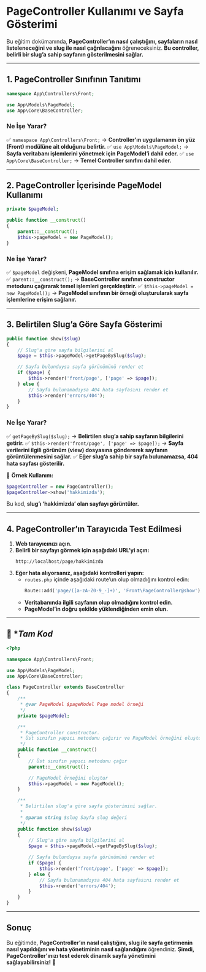 # **PageController Kullanımı ve Sayfa Gösterimi**

Bu eğitim dokümanında, **PageController’ın nasıl çalıştığını, sayfaların nasıl listeleneceğini ve slug ile nasıl çağrılacağını** öğreneceksiniz. **Bu controller, belirli bir slug’a sahip sayfanın gösterilmesini sağlar.**

---

## **1. PageController Sınıfının Tanıtımı**

```php
namespace App\Controllers\Front;

use App\Models\PageModel;
use App\Core\BaseController;
```

### **Ne İşe Yarar?**
✅ `namespace App\Controllers\Front;` → **Controller’ın uygulamanın ön yüz (Front) modülüne ait olduğunu belirtir.**
✅ `use App\Models\PageModel;` → **Sayfa veritabanı işlemlerini yönetmek için PageModel’i dahil eder.**
✅ `use App\Core\BaseController;` → **Temel Controller sınıfını dahil eder.**

---

## **2. PageController İçerisinde PageModel Kullanımı**

```php
private $pageModel;

public function __construct()
{
    parent::__construct();
    $this->pageModel = new PageModel();
}
```

### **Ne İşe Yarar?**
✅ `$pageModel` değişkeni, **PageModel sınıfına erişim sağlamak için kullanılır.**
✅ `parent::__construct();` → **BaseController sınıfının constructor metodunu çağırarak temel işlemleri gerçekleştirir.**
✅ `$this->pageModel = new PageModel();` → **PageModel sınıfının bir örneği oluşturularak sayfa işlemlerine erişim sağlanır.**

---

## **3. Belirtilen Slug’a Göre Sayfa Gösterimi**

```php
public function show($slug)
{
    // Slug'a göre sayfa bilgilerini al
    $page = $this->pageModel->getPageBySlug($slug);

    // Sayfa bulunduysa sayfa görünümünü render et
    if ($page) {
        $this->render('front/page', ['page' => $page]);
    } else {
        // Sayfa bulunamadıysa 404 hata sayfasını render et
        $this->render('errors/404');
    }
}
```

### **Ne İşe Yarar?**
✅ `getPageBySlug($slug);` → **Belirtilen slug’a sahip sayfanın bilgilerini getirir.**
✅ `$this->render('front/page', ['page' => $page]);` → **Sayfa verilerini ilgili görünüm (view) dosyasına göndererek sayfanın görüntülenmesini sağlar.**
✅ **Eğer slug’a sahip bir sayfa bulunamazsa, 404 hata sayfası gösterilir.**

🔹 **Örnek Kullanım:**
```php
$pageController = new PageController();
$pageController->show('hakkimizda');
```
Bu kod, **slug’ı ‘hakkimizda’ olan sayfayı görüntüler.**

---

## **4. PageController’ın Tarayıcıda Test Edilmesi**

1. **Web tarayıcınızı açın.**
2. **Belirli bir sayfayı görmek için aşağıdaki URL’yi açın:**
   ```
   http://localhost/page/hakkimizda
   ```
3. **Eğer hata alıyorsanız, aşağıdaki kontrolleri yapın:**
   - `routes.php` içinde aşağıdaki route’un olup olmadığını kontrol edin:
     ```php
     Route::add('page/([a-zA-Z0-9_-]+)', 'Front\PageController@show');
     ```
   - **Veritabanında ilgili sayfanın olup olmadığını kontrol edin.**
   - **PageModel’in doğru şekilde yüklendiğinden emin olun.**

---
## 📌 **Tam Kod*

```php
<?php

namespace App\Controllers\Front;

use App\Models\PageModel;
use App\Core\BaseController;

class PageController extends BaseController
{
    /**
     * @var PageModel $pageModel Page model örneği
     */
    private $pageModel;

    /**
     * PageController constructor.
     * Üst sınıfın yapıcı metodunu çağırır ve PageModel örneğini oluşturur.
     */
    public function __construct()
    {
        // Üst sınıfın yapıcı metodunu çağır
        parent::__construct();

        // PageModel örneğini oluştur
        $this->pageModel = new PageModel();
    }

    /**
     * Belirtilen slug'a göre sayfa gösterimini sağlar.
     *
     * @param string $slug Sayfa slug değeri
     */
    public function show($slug)
    {
        // Slug'a göre sayfa bilgilerini al
        $page = $this->pageModel->getPageBySlug($slug);

        // Sayfa bulunduysa sayfa görünümünü render et
        if ($page) {
            $this->render('front/page', ['page' => $page]);
        } else {
            // Sayfa bulunamadıysa 404 hata sayfasını render et
            $this->render('errors/404');
        }
    }
}
```
---

## **Sonuç**

Bu eğitimde, **PageController’ın nasıl çalıştığını, slug ile sayfa getirmenin nasıl yapıldığını ve hata yönetiminin nasıl sağlandığını** öğrendiniz. **Şimdi, PageController’ınızı test ederek dinamik sayfa yönetimini sağlayabilirsiniz!** 🚀